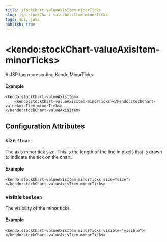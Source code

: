 ```yaml
---
title: stockChart-valueAxisItem-minorTicks
slug: jsp-stockChart-valueAxisItem-minorTicks
tags: api, java
publish: true
---
```


# \<kendo:stockChart-valueAxisItem-minorTicks\>
A JSP tag representing Kendo MinorTicks.

#### Example
    <kendo:stockChart-valueAxisItem>
        <kendo:stockChart-valueAxisItem-minorTicks></kendo:stockChart-valueAxisItem-minorTicks>
    </kendo:stockChart-valueAxisItem>


## Configuration Attributes


### size `float`

The axis minor tick size. This is the length of the line in pixels that is drawn to indicate the tick on the chart.

#### Example
    <kendo:stockChart-valueAxisItem-minorTicks size="size">
    </kendo:stockChart-valueAxisItem-minorTicks>



### visible `boolean`

The visibility of the minor ticks.

#### Example
    <kendo:stockChart-valueAxisItem-minorTicks visible="visible">
    </kendo:stockChart-valueAxisItem-minorTicks>


